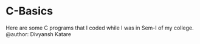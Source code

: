 # C-Basics
Here are some C programs that I coded while I was in Sem-I of my college.
@author: Divyansh Katare
